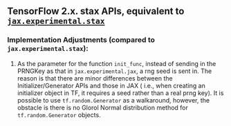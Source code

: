 ## TensorFlow 2.x. stax APIs, equivalent to [`jax.experimental.stax`](https://jax.readthedocs.io/en/latest/jax.experimental.stax.html)

### Implementation Adjustments (compared to `jax.experimental.stax`):
1. As the parameter for the function `init_func`, instead of sending in the PRNGKey
as that in `jax.experimental.jax`, a rng seed is sent in. The reason is that there
are minor differences between the Initializer/Generator APIs and those in JAX (
i.e., when creating an initializer object in TF, it requires a seed rather than a
real prng key). It is possible to use `tf.random.Generator` as a walkaround,
however, the obstacle is there is no Glorol Normal distribution method for
`tf.random.Generator` objects.  
